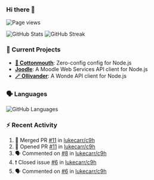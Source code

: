 ### Hi there 👋

![Page views](https://visitor-badge.glitch.me/badge?page_id=lukecarr.lukecarr)

![GitHub Stats](https://github-readme-stats.vercel.app/api?username=lukecarr&show_icons=true)
![GitHub Streak](https://github-readme-streak-stats.herokuapp.com/?user=lukecarr&include_all_commits=true)

### :telescope: Current Projects

- **[🐍 Cottonmouth](https://github.com/lukecarr/c9h)**: Zero-config config for Node.js
- **[Joodle](https://github.com/lukecarr/joodle)**: A Moodle Web Services API client for Node.js
- **[🪄 Ollivander](https://github.com/lukecarr/ollivander)**: A Wonde API client for Node.js

### :speaking_head: Languages

![GitHub Languages](https://github-readme-stats.vercel.app/api/top-langs?username=lukecarr&layout=compact&hide_title=true&langs_count=10)

### :zap: Recent Activity

<!--START_SECTION:activity-->
1. 🎉 Merged PR [#11](https://github.com/lukecarr/c9h/pull/11) in [lukecarr/c9h](https://github.com/lukecarr/c9h)
2. 💪 Opened PR [#11](https://github.com/lukecarr/c9h/pull/11) in [lukecarr/c9h](https://github.com/lukecarr/c9h)
3. 🗣 Commented on [#8](https://github.com/lukecarr/c9h/issues/8) in [lukecarr/c9h](https://github.com/lukecarr/c9h)
4. ❗️ Closed issue [#6](https://github.com/lukecarr/c9h/issues/6) in [lukecarr/c9h](https://github.com/lukecarr/c9h)
5. 🗣 Commented on [#6](https://github.com/lukecarr/c9h/issues/6) in [lukecarr/c9h](https://github.com/lukecarr/c9h)
<!--END_SECTION:activity-->
